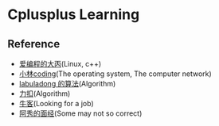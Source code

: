 # Cplusplus Learning
## Reference
- [爱编程的大丙](https://subingwen.cn/)(Linux, c++)
- [小林coding](https://xiaolincoding.com/)(The operating system, The computer network)
- [labuladong 的算法](https://labuladong.gitee.io/algo/)(Algorithm)
- [力扣](https://leetcode.cn/problemset/all/)(Algorithm)
- [牛客](https://www.nowcoder.com/)(Looking for a job)
- [阿秀的面经](https://github.com/forthespada/InterviewGuide)(Some may not so correct)
